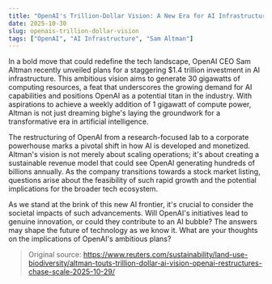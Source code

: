 ```yaml
---
title: "OpenAI's Trillion-Dollar Vision: A New Era for AI Infrastructure"
date: 2025-10-30
slug: openais-trillion-dollar-vision
tags: ["OpenAI", "AI Infrastructure", "Sam Altman"]
---
```


In a bold move that could redefine the tech landscape, OpenAI CEO Sam Altman recently unveiled plans for a staggering $1.4 trillion investment in AI infrastructure. This ambitious vision aims to generate 30 gigawatts of computing resources, a feat that underscores the growing demand for AI capabilities and positions OpenAI as a potential titan in the industry. With aspirations to achieve a weekly addition of 1 gigawatt of compute power, Altman is not just dreaming bighe's laying the groundwork for a transformative era in artificial intelligence.

The restructuring of OpenAI from a research-focused lab to a corporate powerhouse marks a pivotal shift in how AI is developed and monetized. Altman's vision is not merely about scaling operations; it's about creating a sustainable revenue model that could see OpenAI generating hundreds of billions annually. As the company transitions towards a stock market listing, questions arise about the feasibility of such rapid growth and the potential implications for the broader tech ecosystem.

As we stand at the brink of this new AI frontier, it's crucial to consider the societal impacts of such advancements. Will OpenAI's initiatives lead to genuine innovation, or could they contribute to an AI bubble? The answers may shape the future of technology as we know it. What are your thoughts on the implications of OpenAI's ambitious plans?
> Original source: https://www.reuters.com/sustainability/land-use-biodiversity/altman-touts-trillion-dollar-ai-vision-openai-restructures-chase-scale-2025-10-29/